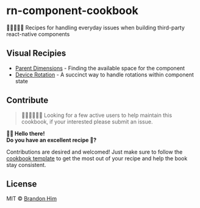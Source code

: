 # rn-component-cookbook
👨🏽‍🍳👩‍🍳 Recipes for handling everyday issues when building third-party react-native components

## Visual Recipies
- [Parent Dimensions](/tree/master/visual/parent-element-dimensions-7-30-17.md) - Finding the available space for the component
- [Device Rotation](/tree/master/visual/device-rotation-7-30-17.md) - A succinct way to handle rotations within component state

## Contribute
> 👩🏾‍💼👨🏻‍💼
> Looking for a few active users to help maintain this cookbook, if your interested please submit an issue.

**👋🏽 Hello there!**    
**Do you have an excellent recipe 🥘?**

Contributions are desired and welcomed! Just make sure to follow the [cookbook template](/tree/master/template.md) to get the most out of your recipe and help the book stay consistent.

## License
MIT © [Brandon Him](https://github.com/brh55/rn-component-cookbook)
